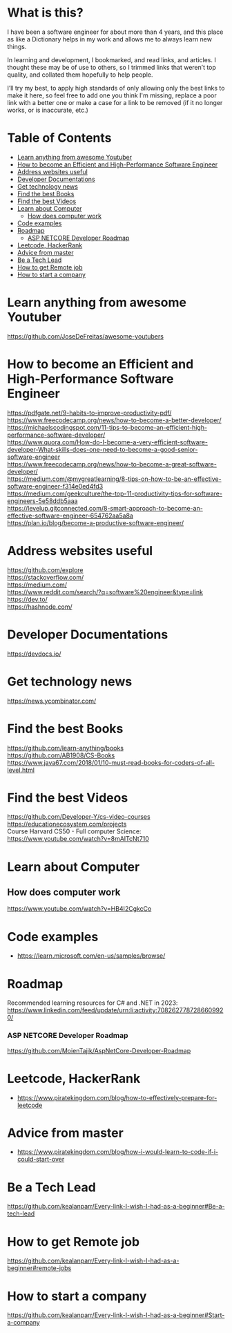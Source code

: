 # What is this?
I have been a software engineer for about more than 4 years, and this place as like a Dictionary helps in my work and allows me to always learn new things.

In learning and development, I bookmarked, and read links, and articles. I thought these may be of use to others, so I trimmed links that weren’t top quality, and collated them hopefully to help people.

I’ll try my best, to apply high standards of only allowing only the best links to make it here, so feel free to add one you think I'm missing, replace a poor link with a better one or make a case for a link to be removed (if it no longer works, or is inaccurate, etc.)

# Table of Contents  
- [Learn anything from awesome Youtuber](#learn-anything-from-awesome-youtuber)
- [How to become an Efficient and High-Performance Software Engineer](#how-to-become-an-efficient-and-high-performance-software-engineer)
- [Address websites useful](#address-websites-useful)
- [Developer Documentations](#developer-documentations)
- [Get technology news](#get-technology-news)
- [Find the best Books](#find-the-best-books)
- [Find the best Videos](#find-the-best-videos)
- [Learn about Computer](#learn-about-computer)
  * [How does computer work](#how-does-computer-work)
- [Code examples](#code-examples)
- [Roadmap](#roadmap)
    + [ASP NETCORE Developer Roadmap](#asp-netcore-developer-roadmap)
- [Leetcode, HackerRank](#leetcode--hackerrank)
- [Advice from master](#advice-from-master)
- [Be a Tech Lead](#be-a-tech-lead)
- [How to get Remote job](#how-to-get-remote-job)
- [How to start a company](#how-to-start-a-company)


# Learn anything from awesome Youtuber
https://github.com/JoseDeFreitas/awesome-youtubers

# How to become an Efficient and High-Performance Software Engineer
https://pdfgate.net/9-habits-to-improve-productivity-pdf/
https://www.freecodecamp.org/news/how-to-become-a-better-developer/ <br/>
https://michaelscodingspot.com/11-tips-to-become-an-efficient-high-performance-software-developer/ <br/>
https://www.quora.com/How-do-I-become-a-very-efficient-software-developer-What-skills-does-one-need-to-become-a-good-senior-software-engineer <br/>
https://www.freecodecamp.org/news/how-to-become-a-great-software-developer/ <br/>
https://medium.com/@mygreatlearning/8-tips-on-how-to-be-an-effective-software-engineer-f314e0ed4fd3 <br/>
https://medium.com/geekculture/the-top-11-productivity-tips-for-software-engineers-5e58ddb5aaa <br/>
https://levelup.gitconnected.com/8-smart-approach-to-become-an-effective-software-engineer-654762aa5a8a <br/>
https://plan.io/blog/become-a-productive-software-engineer/


# Address websites useful
https://github.com/explore <br/>
https://stackoverflow.com/ <br/>
https://medium.com/ <br/>
https://www.reddit.com/search/?q=software%20engineer&type=link <br/>
https://dev.to/ <br/>
https://hashnode.com/

# Developer Documentations
https://devdocs.io/

# Get technology news
https://news.ycombinator.com/

# Find the best Books
https://github.com/learn-anything/books <br/>
https://github.com/AB1908/CS-Books <br/>
https://www.java67.com/2018/01/10-must-read-books-for-coders-of-all-level.html

# Find the best Videos
https://github.com/Developer-Y/cs-video-courses <br/>
https://educationecosystem.com/projects <br/>
Course Harvard CS50 - Full computer Science: https://www.youtube.com/watch?v=8mAITcNt710

# Learn about Computer
## How does computer work
https://www.youtube.com/watch?v=HB4I2CgkcCo

# Code examples
- https://learn.microsoft.com/en-us/samples/browse/

# Roadmap
Recommended learning resources for C# and .NET in 2023: https://www.linkedin.com/feed/update/urn:li:activity:7082627787286609920/ 

### ASP NETCORE Developer Roadmap
https://github.com/MoienTajik/AspNetCore-Developer-Roadmap

# Leetcode, HackerRank
- https://www.piratekingdom.com/blog/how-to-effectively-prepare-for-leetcode

# Advice from master
- https://www.piratekingdom.com/blog/how-i-would-learn-to-code-if-i-could-start-over

# Be a Tech Lead
https://github.com/kealanparr/Every-link-I-wish-I-had-as-a-beginner#Be-a-tech-lead

# How to get Remote job
https://github.com/kealanparr/Every-link-I-wish-I-had-as-a-beginner#remote-jobs <br/>

# How to start a company
https://github.com/kealanparr/Every-link-I-wish-I-had-as-a-beginner#Start-a-company
